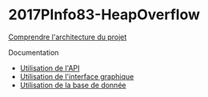 # 2017PInfo83-HeapOverflow

[Comprendre l'architecture du projet](docs/project.md)


Documentation 

- [Utilisation de l'API](docs/marvelapi.md)
- [Utilisation de l'interface graphique](docs/gui.md)
- [Utilisation de la base de donnée](docs/database.md)
